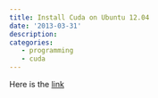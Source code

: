 ```yaml
---
title: Install Cuda on Ubuntu 12.04
date: '2013-03-31'
description:
categories: 
   - programming
   - cuda
---
```



Here is the [link](http://sn0v.wordpress.com/2012/12/07/installing-cuda-5-on-ubuntu-12-04/)





